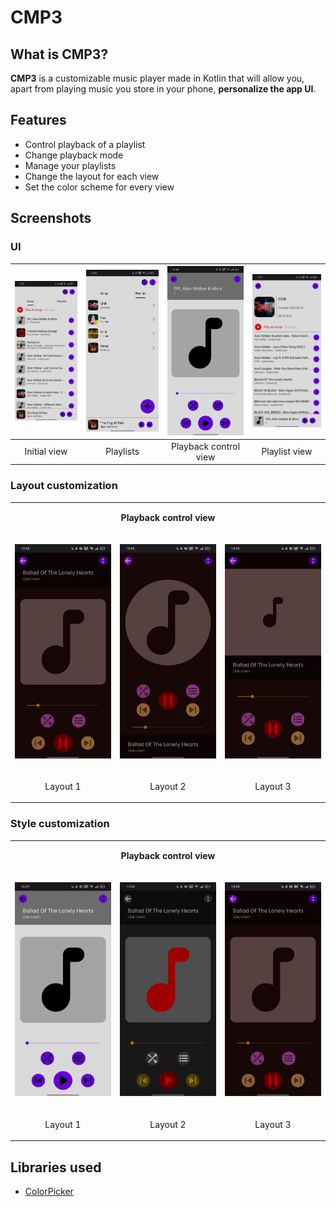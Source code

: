 # CMP3
## What is CMP3?

**CMP3** is a customizable music player made in Kotlin that will allow you, apart from playing music you store in your phone, **personalize the app UI**.
## Features

- Control playback of a playlist
- Change playback mode
- Manage your playlists
- Change the layout for each view
- Set the color scheme for every view

## Screenshots
### UI

| <img src="./screenshots/1. UI/main_view.jpg"> | <img src="./screenshots/1. UI/playlists.jpg"> | <img src="./screenshots/1. UI/playback_control_view.jpg"> | <img src="./screenshots/1. UI/playlist_view.jpg"> |
|:---:|:---:|:---:|:---:|
| Initial view | Playlists | Playback control view | Playlist view |

### Layout customization

<table align="center">
  <tr>
    <td colspan="3">
      <p align="center" ><b>Playback control view</b></p>
    </td>
  </tr>
  <tr>
    <td>
      <p align="center"><img src="./screenshots/2. Layout/playback_control_layout1.jpg"></p>
    </td>
    <td>
      <p align="center"><img src="./screenshots/2. Layout/playback_control_layout2.jpg"></p>
    </td>
    <td>
      <p align="center"><img src="./screenshots/2. Layout/playback_control_layout3.jpg"></p>
    </td>
  </tr>
  <tr>
    <td>
      <p align="center">Layout 1</p>
    </td>
    <td>
      <p align="center">Layout 2</p>
    </td>
    <td>
      <p align="center">Layout 3</p>
    </td>
  </tr>
</table>

### Style customization

<table>
  <tr>
    <td colspan="3">
      <p align="center"><b>Playback control view</b></p>
    </td>
  </tr>
  <tr>
    <td>
      <p align="center"><img src="./screenshots/3. Style/initial_style.jpg"></p>
    </td>
    <td>
      <p align="center"><img src="./screenshots/3. Style/custom_style1.jpg"></p>
    </td>
    <td>
      <p align="center"><img src="./screenshots/3. Style/custom_style2.jpg"></p>
    </td>
  </tr>
  <tr>
    <td>
      <p align="center">Layout 1</p>
    </td>
    <td>
      <p align="center">Layout 2</p>
    </td>
    <td>
      <p align="center">Layout 3</p>
    </td>
  </tr>
</table>

## Libraries used

- [ColorPicker](https://github.com/yukuku/ambilwarna)
